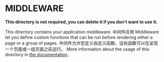 # MIDDLEWARE

**This directory is not required, you can delete it if you don't want to use it.**

This directory contains your application middleware.
中间件应用
Middleware let you define custom functions that can be run before rendering either a page or a group of pages.
中间件允许您定义自定义函数，这些函数可以在呈现一个页面或一组页面之前运行。
More information about the usage of this directory in [the documentation](https://nuxtjs.org/guide/routing#middleware).
